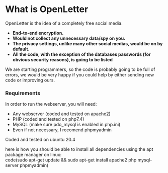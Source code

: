 # What is OpenLetter #
OpenLetter is the idea of a completely free social media.
<b><ul>
  <li>End-to-end encryption.</li>
  <li>Would not collect any unnecessary data/spy on you.</li>
  <li>The privacy settings, unlike many other social medias, would be on by default.</li>
  <li>All the code, with the exception of the databases passwords (for obvious security reasons), is going to be listed</li>
</ul></b>

We are starting programmers, so the code is probably going to be full of errors, we would be very happy if you could help by either sending new code or improving ours.

### Requirements ###
In order to run the webserver, you will need:
<ul>
  <li>Any webserver (coded and tested on apache2)</li>
  <li>PHP (coded and tested on php7.4)</li>
  <li>MySQL (make sure pdo_mysql is enabled in php.ini)</li>
  <li>Even if not necessary, I recomend phpmyadmin</li>
</ul>
Coded and tested on ubuntu 20.4

here is how you should be able to install all dependencies using the apt package manager on linux:<br>
code(sudo apt-get update && sudo apt-get install apache2 php mysql-server phpmyadmin)
